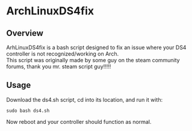 # ArchLinuxDS4fix
## Overview
ArhLinuxDS4fix is a bash script designed to fix an issue where your DS4 controller is not recognized/working on Arch.  
This script was originally made by some guy on the steam community forums, thank you mr. steam script guy!!!!!
## Usage
Download the ds4.sh script, cd into its location, and run it with:
```
sudo bash ds4.sh
```
Now reboot and your controller should function as normal.
